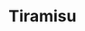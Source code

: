 ---
layout: project
order: 4
title: Tiramisu
desc: Tinder for desserts. Awarded Best App at HSHacks IV 2018 (out of 49 teams).
type: Hackathons
language: React Native
main_image_url: "/assets/images/projects/tiramisu.png"
link: "https://tiramisu.oliviachang.me/"
github_link: "https://github.com/oliviachang29/tiramisu"
---